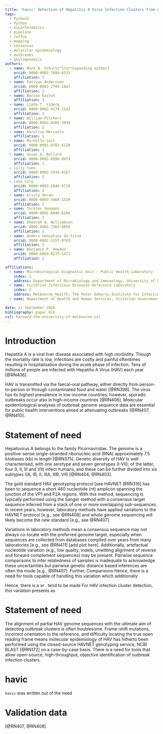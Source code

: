 ```yaml
---
title: 'havic: detection of Hepatitis A Virus Infection Clusters from clinical cDNA sequences'
tags:
  - Python3
  - Python
  - bioinformatics
  - pipeline
  - ruffus
  - mapping
  - consensus
  - molecular epidemiology
  - outbreaks
  - phylogenomics
authors:
  - name: Mark B. Schultz^[Corresponding author]
    orcid: 0000-0002-7689-6531
    affiliation: 1
  - name: Patiyan Andersson
    orcid: 0000-0003-2705-1847
    affiliation: 1
  - name: Marion Easton
    affiliation: 3
  - name: Linda T. Viberg
    orcid: 0000-0002-4174-1142
    affiliation: 1
  - name: William Pitchers
    orcid: 0000-0003-0385-5939
    affiliation: 1
  - name: Karolina Mercoula
    affiliation: 1
  - name: Michelle Sait
    orcid: 0000-0001-8782-6128
    affiliation: 1
  - name: Susan A. Ballard
    orcid: 0000-0002-0096-9474
    affiliation: 1
  - Lilly Yuen
    orcid: 0000-0003-2934-0167
    affiliation: 2
  - Leon Caly
    orcid: 0000-0003-2846-6729
    affiliation: 2
  - name: Kristy Horan
    orcid: 0000-0003-3960-1519
    affiliation: 1
  - name: Torsten Seemann
    orcid: 0000-0001-6046-610X
    affiliation: 1
  - name: Deborah A. Williamson
    orcid: 0000-0001-7363-6665
    affiliation: 1
  - name: Anders Gonçalves da Silva
    orcid: 0000-0002-2257-8781
    affiliation: 1
  - name: Benjamin P. Howden
    orcid: 0000-0003-0237-1473
    affiliation: 1

affiliations:
  - name: Microbiological Diagnostic Unit – Public Health Laboratory
    index: 1
    address: Department of Microbiology and Immunology, University of Melbourne at The Peter Doherty Institute for Infection and Immunity, 792 Elizabeth Street, Melbourne, Victoria, Australia, 3000
  - name: Victorian Infectious Diseases Reference Laboratory
    index: 2
    address: Melbourne Health, The Peter Doherty Institute for Infection and Immunity, 792 Elizabeth Street, Melbourne, Victoria, Australia, 3000
  - name: Department of Health and Human Services, Victorian Government, Australia

date: 21 September 2020
bibliography: paper.bib
csl: harvard-the-university-of-melbourne.csl
---
```


# Introduction

Hepatitis A is a viral liver disease associated with high morbidity.  Though the mortality rate is low, infections are costly and painful oftentimes resulting in hospitalisation during the acute phase of infection.  Tens of millions of people are infected with Hepatitis A Virus (HAV) each year [@RN406].  

HAV is transmitted via the faecal-oral pathway, either directly from person-to-person or through contaminated food and water [@RN398].  The virus has its highest prevalence in low-income countries; however, sporadic outbreaks occur also in high-income countries [@RN406].  Molecular epidemiological analyses of outbreak genome sequence data are essential for public health interventions aimed at attenuating outbreaks [@RN407, @RN410].  

# Statement of need

Hepatovirus A belongs to the family Picornaviridae.  The genome is a positive-sense single-stranded ribonucleic acid (RNA) approximately 7.5 kilobases (kb) in length [@RN375].  Genetic diversity of HAV is well characterised, with one serotype and seven genotypes (I-VII); of the latter, four (I, II, III and VII) infect humans, and these can be further divided into six subtypes (IA, IB, II, IIIA, IIIB, VII) [@RN404, @RN403].  

The gold standard HAV genotyping protocol [see HAVNET @RN316] has been to sequence a short 460 nucleotide (nt) amplicon spanning the junction of the VP1 and P2A regions.  With this method, sequencing is typically performed using the Sanger method with a consensus target sequence inferred from a stack of one or more overlapping sub-sequences.  In recent years, however, laboratory methods have applied variations to the HAVNET protocol [e.g., see @RN408] and whole genome sequencing will likely become the new standard [e.g., see @RN407].  

Variations in laboratory methods mean a consensus sequence may not always co-locate with the preferred genome target, especially when sequences are collected from databases compiled over years from many laboratories [e.g., see @RN411] [add plot here].  Additionally, artefactual nucleotide variation (e.g., low quality, indels, unwitting alignment of reverse and forward complement sequences) may be present.  Pairwise sequence comparisons to infer relatedness of samples is inadequate to acknowledge these uncertainties but pairwise genetic distance based inferences are often the mode [e.g., @RN407].  Further, Comparisons Hence, there is a need for tools capable of handling this variation which additionally 

Hence, there is a  or  .   tend to be made For HAV infection cluster detection, this variation presents as  


# Statement of need


The alignment of partial HAV genome sequences with the ultimate aim of detecting outbreak clusters is often troublesome.  Frame-shift mutations, incorrect orientation to the reference, and difficulty locating the true open reading frame means molecular epidemiology of HAV has hitherto been performed using the closed-source HAVNET genotyping service, NCBI BLAST [@RN172] on a case-by-case basis.  There is a need for tools that allow open-source, high-throughput, objective identification of outbreak infection clusters.

# havic

`havic` was written out of the need 

# Validation data

[@RN407, @RN408]